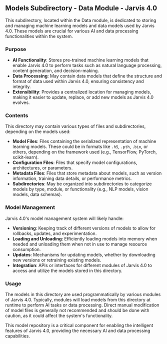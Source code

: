## Models Subdirectory - Data Module - Jarvis 4.0

This subdirectory, located within the Data module, is dedicated to storing and managing machine learning models and data models used by Jarvis 4.0. These models are crucial for various AI and data processing functionalities within the system.

### Purpose

- **AI Functionality**: Stores pre-trained machine learning models that enable Jarvis 4.0 to perform tasks such as natural language processing, content generation, and decision-making.
- **Data Processing**: May contain data models that define the structure and format of data used within Jarvis 4.0, ensuring consistency and integrity.
- **Extensibility**: Provides a centralized location for managing models, making it easier to update, replace, or add new models as Jarvis 4.0 evolves.

### Contents

This directory may contain various types of files and subdirectories, depending on the models used:

- **Model Files**: Files containing the serialized representation of machine learning models. These could be in formats like `.h5`, `.pth`, `.bin`, or others, depending on the framework used (e.g., TensorFlow, PyTorch, scikit-learn).
- **Configuration Files**: Files that specify model configurations, architectures, or parameters.
- **Metadata Files**: Files that store metadata about models, such as version information, training data details, or performance metrics.
- **Subdirectories**: May be organized into subdirectories to categorize models by type, module, or functionality (e.g., NLP models, vision models, data schemas).

### Model Management

Jarvis 4.0's model management system will likely handle:

- **Versioning**: Keeping track of different versions of models to allow for rollbacks, updates, and experimentation.
- **Loading and Unloading**: Efficiently loading models into memory when needed and unloading them when not in use to manage resource consumption.
- **Updates**: Mechanisms for updating models, whether by downloading new versions or retraining existing models.
- **Integration**: APIs or interfaces for different modules of Jarvis 4.0 to access and utilize the models stored in this directory.

### Usage

The models in this directory are used programmatically by various modules of Jarvis 4.0. Typically, modules will load models from this directory at runtime to perform AI tasks or data processing. Direct manual modification of model files is generally not recommended and should be done with caution, as it could affect the system's functionality.

This model repository is a critical component for enabling the intelligent features of Jarvis 4.0, providing the necessary AI and data processing capabilities.